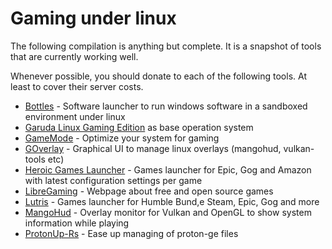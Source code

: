 # Gaming under linux

The following compilation is anything but complete. It is a snapshot of tools that are currently working well.

Whenever possible, you should donate to each of the following tools. At least to cover their server costs.

* [Bottles](https://usebottles.com/) - Software launcher to run windows software in a sandboxed environment under linux
* [Garuda Linux Gaming Edition](https://garudalinux.org/downloads) as base operation system
* [GameMode](https://github.com/FeralInteractive/gamemode) - Optimize your system for gaming
* [GOverlay](https://github.com/benjamimgois/goverlay) - Graphical UI to manage linux overlays (mangohud, vulkan-tools etc)
* [Heroic Games Launcher](https://heroicgameslauncher.com/) - Games launcher for Epic, Gog and Amazon with latest configuration settings per game
* [LibreGaming](https://libregaming.org/) - Webpage about free and open source games
* [Lutris](https://lutris.net/) - Games launcher for Humble Bund,e Steam, Epic, Gog and more
* [MangoHud](https://github.com/flightlessmango/MangoHud) - Overlay monitor for Vulkan and OpenGL to show system information while playing
* [ProtonUp-Rs](https://github.com/auyer/Protonup-rs) - Ease up managing of proton-ge files
